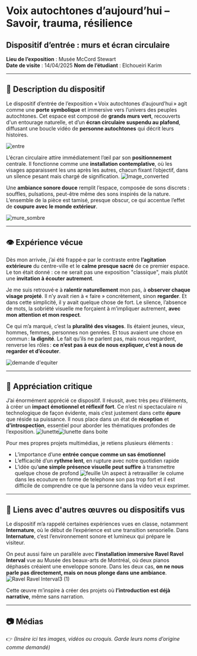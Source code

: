 # Voix autochtones d’aujourd’hui – Savoir, trauma, résilience  
## Dispositif d’entrée : murs et écran circulaire  
**Lieu de l’exposition** : Musée McCord Stewart  
**Date de visite** : 14/04/2025 
**Nom de l’étudiant** : Elchoueiri Karim 

---

## 🧠 Description du dispositif
Le dispositif d’entrée de l’exposition « Voix autochtones d’aujourd’hui » agit comme une **porte symbolique** et immersive vers l’univers des peuples autochtones. Cet espace est composé de **grands murs vert**, recouverts d'un entourage naturelle, et d’un **écran circulaire suspendu au plafond**, diffusant une boucle vidéo de **personne autochtones** qui décrit leurs histoires.

![entre](https://github.com/user-attachments/assets/94fd57f2-3db6-42fc-bfc5-6d3b0131f6e3)

L’écran circulaire attire immédiatement l’œil par son **positionnement** centrale. Il fonctionne comme une **installation contemplative**, où les visages apparaissent les uns après les autres, chacun fixant l’objectif, dans un silence pesant mais chargé de signification. 
![Image_converted](https://github.com/user-attachments/assets/f193a3a2-6c33-4456-b8f7-bcde34c6c278)

Une **ambiance sonore douce** remplit l’espace, composée de sons discrets : souffles, pulsations, peut-être même des sons inspirés de la nature. L’ensemble de la pièce est tamisé, presque obscur, ce qui accentue l’effet de **coupure avec le monde extérieur**.

![mure_sombre](https://github.com/user-attachments/assets/5495b8d7-2e0e-4fe2-a522-2f4ee041b89b)

---

## 👁️ Expérience vécue
Dès mon arrivée, j’ai été frappé·e par le contraste entre **l’agitation extérieure** du centre-ville et le **calme presque sacré** de ce premier espace. Le ton était donné : ce ne serait pas une exposition "classique", mais plutôt une **invitation à écouter autrement**.

Je me suis retrouvé·e à **ralentir naturellement** mon pas, à **observer chaque visage projeté**. Il n’y avait rien à « faire » concrètement, sinon **regarder**. Et dans cette simplicité, il y avait quelque chose de fort. Le silence, l’absence de mots, la sobriété visuelle me forçaient à m’impliquer autrement, **avec mon attention et mon respect**.

Ce qui m’a marqué, c’est la **pluralité des visages**. Ils étaient jeunes, vieux, hommes, femmes, personnes non genrées. Et tous avaient une chose en commun : **la dignité**. Le fait qu’ils ne parlent pas, mais nous regardent, renverse les rôles : **ce n’est pas à eux de nous expliquer, c’est à nous de regarder et d’écouter**.

![demande d'equiter](https://github.com/user-attachments/assets/7526f021-9b25-4806-b655-f8ad416b989f)

---

## 💬 Appréciation critique
J’ai énormément apprécié ce dispositif. Il réussit, avec très peu d’éléments, à créer un **impact émotionnel et réflexif fort**. Ce n’est ni spectaculaire ni technologique de façon évidente, mais c’est justement dans cette **épure** que réside sa puissance. Il nous place dans un état de **réception** et **d’introspection**, essentiel pour aborder les thématiques profondes de l’exposition.
![lunette](https://github.com/user-attachments/assets/41196d9c-c9b6-44a9-a46a-636395fb4efe)![lunette dans boite](https://github.com/user-attachments/assets/7fe730df-39f9-4f11-9fdd-947e00f9adc7)

Pour mes propres projets multimédias, je retiens plusieurs éléments :
- L’importance d’une **entrée conçue comme un sas émotionnel**
- L’efficacité d’un **rythme lent**, en rupture avec notre quotidien rapide
- L’idée qu’**une simple présence visuelle peut suffire** à transmettre quelque chose de profond
![feuille](https://github.com/user-attachments/assets/2a6dcfbd-ec59-4296-9936-9775f874097c)
Un aspect à retravailler :le colume dans les ecouture en forme de telephone son pas trop fort et il est difficile de comprendre ce que la personne dans la video veux exprimer.
---

## 🔄 Liens avec d'autres œuvres ou dispositifs vus
Le dispositif m’a rappelé certaines expériences vues en classe, notamment **Internature**, où le début de l’expérience est une transition sensorielle. Dans **Internature**, c’est l’environnement sonore et lumineux qui prépare le visiteur.

On peut aussi faire un parallèle avec **l’installation immersive Ravel Ravel Interval** vue au Musée des beaux-arts de Montréal, où deux pianos déphasés créaient une enveloppe sonore. Dans les deux cas, **on ne nous parle pas directement, mais on nous plonge dans une ambiance**.
![ Ravel Ravel Interval3 (1)](https://github.com/user-attachments/assets/d0703c7b-4ac0-466d-ad94-900743707696)

Cette œuvre m’inspire à créer des projets où **l’introduction est déjà narrative**, même sans narration.

---

## 📷 Médias
👉 *(Insère ici tes images, vidéos ou croquis. Garde leurs noms d’origine comme demandé)*

